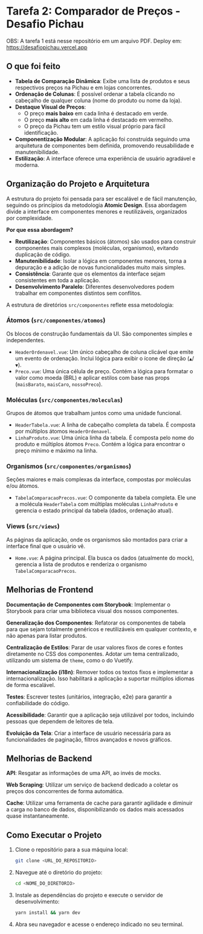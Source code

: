# Tarefa 2: Comparador de Preços - Desafio Pichau

OBS: A tarefa 1 está nesse repositório em um arquivo PDF.
Deploy em: https://desafiopichau.vercel.app

## O que foi feito

- **Tabela de Comparação Dinâmica**: Exibe uma lista de produtos e seus respectivos preços na Pichau e em lojas concorrentes.
- **Ordenação de Colunas**: É possível ordenar a tabela clicando no cabeçalho de qualquer coluna (nome do produto ou nome da loja).
- **Destaque Visual de Preços**:
  - O preço **mais baixo** em cada linha é destacado em verde.
  - O preço **mais alto** em cada linha é destacado em vermelho.
  - O preço da Pichau tem um estilo visual próprio para fácil identificação.
- **Componentização Modular**: A aplicação foi construída seguindo uma arquitetura de componentes bem definida, promovendo reusabilidade e manutenibilidade.
- **Estilização**: A interface oferece uma experiência de usuário agradável e moderna.

## Organização do Projeto e Arquitetura

A estrutura do projeto foi pensada para ser escalável e de fácil manutenção, seguindo os princípios da metodologia **Atomic Design**. Essa abordagem divide a interface em componentes menores e reutilizáveis, organizados por complexidade.

**Por que essa abordagem?**

- **Reutilização**: Componentes básicos (átomos) são usados para construir componentes mais complexos (moléculas, organismos), evitando duplicação de código.
- **Manutenibilidade**: Isolar a lógica em componentes menores, torna a depuração e a adição de novas funcionalidades muito mais simples.
- **Consistência**: Garante que os elementos da interface sejam consistentes em toda a aplicação.
- **Desenvolvimento Paralelo**: Diferentes desenvolvedores podem trabalhar em componentes distintos sem conflitos.

A estrutura de diretórios `src/componentes` reflete essa metodologia:

### Átomos (`src/componentes/atomos`)

Os blocos de construção fundamentais da UI. São componentes simples e independentes.

- `HeaderOrdenavel.vue`: Um único cabeçalho de coluna clicável que emite um evento de ordenação. Inclui lógica para exibir o ícone de direção (`▲`/`▼`).
- `Preco.vue`: Uma única célula de preço. Contém a lógica para formatar o valor como moeda (BRL) e aplicar estilos com base nas props (`maisBarato`, `maisCaro`, `nossoPreco`).

### Moléculas (`src/componentes/moleculas`)

Grupos de átomos que trabalham juntos como uma unidade funcional.

- `HeaderTabela.vue`: A linha de cabeçalho completa da tabela. É composta por múltiplos átomos `HeaderOrdenavel`.
- `LinhaProduto.vue`: Uma única linha da tabela. É composta pelo nome do produto e múltiplos átomos `Preco`. Contém a lógica para encontrar o preço mínimo e máximo na linha.

### Organismos (`src/componentes/organismos`)

Seções maiores e mais complexas da interface, compostas por moléculas e/ou átomos.

- `TabelaComparacaoPrecos.vue`: O componente da tabela completa. Ele une a molécula `HeaderTabela` com múltiplas moléculas `LinhaProduto` e gerencia o estado principal da tabela (dados, ordenação atual).

### Views (`src/views`)

As páginas da aplicação, onde os organismos são montados para criar a interface final que o usuário vê.

- `Home.vue`: A página principal. Ela busca os dados (atualmente do mock), gerencia a lista de produtos e renderiza o organismo `TabelaComparacaoPrecos`.

## Melhorias de Frontend

**Documentação de Componentes com Storybook**: Implementar o Storybook para criar uma biblioteca visual dos nossos componentes.

**Generalização dos Componentes**: Refatorar os componentes de tabela para que sejam totalmente genéricos e reutilizáveis em qualquer contexto, e não apenas para listar produtos.

**Centralização de Estilos**: Parar de usar valores fixos de cores e fontes diretamente no CSS dos componentes. Adotar um tema centralizado, utilizando um sistema de `theme`, como o do Vuetify.

**Internacionalização (i18n)**: Remover todos os textos fixos e implementar a internacionalização. Isso habilitará a aplicação a suportar múltiplos idiomas de forma escalável.

**Testes**: Escrever testes (unitários, integração, e2e) para garantir a confiabilidade do código.

**Acessibilidade**: Garantir que a aplicação seja utilizável por todos, incluindo pessoas que dependem de leitores de tela.

**Evoluição da Tela**: Criar a interface de usuário necessária para as funcionalidades de paginação, filtros avançados e novos gráficos.

## Melhorias de Backend

**API**: Resgatar as informações de uma API, ao invés de mocks.

**Web Scraping**: Utilizar um serviço de backend dedicado a coletar os preços dos concorrentes de forma automática.

**Cache**: Utilizar uma ferramenta de cache para garantir agilidade e diminuir a carga no banco de dados, disponibilizando os dados mais acessados quase instantaneamente.

## Como Executar o Projeto

1.  Clone o repositório para a sua máquina local:

    ```bash
    git clone <URL_DO_REPOSITORIO>
    ```

2.  Navegue até o diretório do projeto:

    ```bash
    cd <NOME_DO_DIRETORIO>
    ```

3.  Instale as dependências do projeto e execute o servidor de desenvolvimento:

    ```bash
    yarn install && yarn dev
    ```

4.  Abra seu navegador e acesse o endereço indicado no seu terminal.
